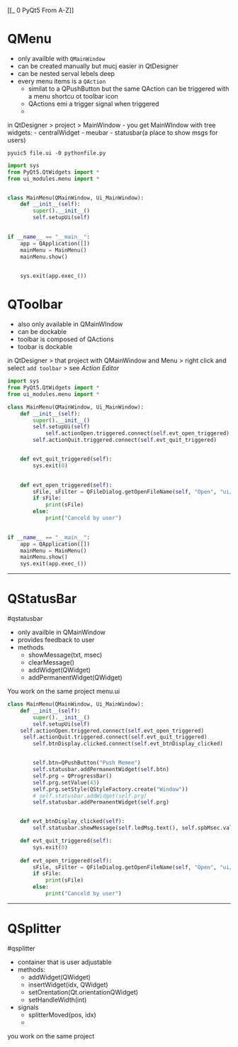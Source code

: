 [[_ 0 PyQt5 From A-Z]]

# QMenu
- only availble with `QMainWindow`
- can be created manually but mucj easier in QtDesigner
- can be nested serval lebels deep
- every menu items is a `QAction`
	- similat to a QPushButton but the same QAction can be triggered with a menu shortcu ot toolbar icon
	- QActions emi a trigger signal when triggered
	- 

in QtDesigner > project > MainWindow
	- you get MainWIndow with tree widgets:
		- centralWidget
		- meubar
		- statusbar(a place to show msgs for users)

`pyuic5 file.ui -0 pythonfile.py`

```python
import sys
from PyQt5.QtWidgets import *
from ui_modules.menu import *


class MainMenu(QMainWindow, Ui_MainWindow):
    def __init__(self):
        super().__init__()
        self.setupUi(self)
 

if __name__ == "__main__":
    app = QApplication([])
    mainMenu = MainMenu()
    mainMenu.show()
 

    sys.exit(app.exec_())
```


# QToolbar
- also only available in QMainWIndow
- can be dockable
- toolbar is composed of QActions
- toobar is dockable

in QtDesigner > that project with QMainWindow and Menu > right click and select `add toolbar` > see *Action Editor*

```python
import sys
from PyQt5.QtWidgets import *
from ui_modules.menu import *

class MainMenu(QMainWindow, Ui_MainWindow):
    def __init__(self):
        super().__init__()
        self.setupUi(self)
		    self.actionOpen.triggered.connect(self.evt_open_triggered)
        self.actionQuit.triggered.connect(self.evt_quit_triggered)


    def evt_quit_triggered(self):
        sys.exit(0)    
 

    def evt_open_triggered(self):
        sFile, sFilter = QFileDialog.getOpenFileName(self, "Open", "ui/", "User interface files (*.ui)")
        if sFile:
            print(sFile)
        else:
            print("Canceld by user")
  

if __name__ == "__main__":
    app = QApplication([])
    mainMenu = MainMenu()
    mainMenu.show()
    sys.exit(app.exec_())
```


--------
# QStatusBar
#qstatusbar
- only availble in QMainWindow
- provides feedback to user
- methods
	- showMessage(txt, msec)
	- clearMessage()
	- addWidget(QWidget)
	- addPermanentWidget(QWidget)

You work on the same project menu.ui
```python
class MainMenu(QMainWindow, Ui_MainWindow):
    def __init__(self):
        super().__init__()
        self.setupUi(self)
    self.actionOpen.triggered.connect(self.evt_open_triggered)
     self.actionQuit.triggered.connect(self.evt_quit_triggered)
        self.btnDisplay.clicked.connect(self.evt_btnDisplay_clicked)


        self.btn=QPushButton("Push Memee")
        self.statusbar.addPermanentWidget(self.btn)
        self.prg = QProgressBar()
        self.prg.setValue(43)
        self.prg.setStyle(QStyleFactory.create("Window"))
        # self.statusbar.addWidget(self.prg)
        self.statusbar.addPermanentWidget(self.prg)


    def evt_btnDisplay_clicked(self):
        self.statusbar.showMessage(self.ledMsg.text(), self.spbMsec.value())

    def evt_quit_triggered(self):
        sys.exit(0)    
  
    def evt_open_triggered(self):
        sFile, sFilter = QFileDialog.getOpenFileName(self, "Open", "ui/", "User interface files (*.ui)")
        if sFile:
            print(sFile)
        else:
            print("Canceld by user")
```



---------
# QSplitter
#qsplitter
- container that is user adjustable
- methods:
	- addWidget(QWidget)
	-  insertWidget(idx, QWidget)
	-  setOrentation(Qt.orientationQWidget)
	-  setHandleWidth(int)
- signals
	- splitterMoved(pos, idx)
	- 

you work on the same project


